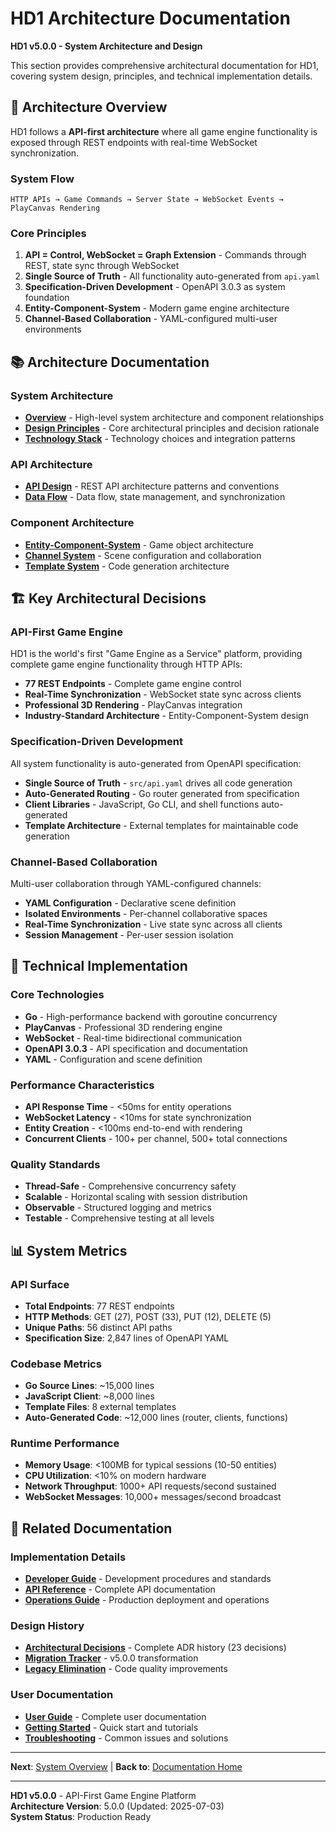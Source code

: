 # HD1 Architecture Documentation

**HD1 v5.0.0 - System Architecture and Design**

This section provides comprehensive architectural documentation for HD1, covering system design, principles, and technical implementation details.

## 📐 **Architecture Overview**

HD1 follows a **API-first architecture** where all game engine functionality is exposed through REST endpoints with real-time WebSocket synchronization.

### **System Flow**
```
HTTP APIs → Game Commands → Server State → WebSocket Events → PlayCanvas Rendering
```

### **Core Principles**
1. **API = Control, WebSocket = Graph Extension** - Commands through REST, state sync through WebSocket
2. **Single Source of Truth** - All functionality auto-generated from `api.yaml`
3. **Specification-Driven Development** - OpenAPI 3.0.3 as system foundation
4. **Entity-Component-System** - Modern game engine architecture
5. **Channel-Based Collaboration** - YAML-configured multi-user environments

## 📚 **Architecture Documentation**

### **System Architecture**
- **[Overview](overview.md)** - High-level system architecture and component relationships
- **[Design Principles](design-principles.md)** - Core architectural principles and decision rationale
- **[Technology Stack](technology-stack.md)** - Technology choices and integration patterns

### **API Architecture**
- **[API Design](api-design.md)** - REST API architecture patterns and conventions
- **[Data Flow](data-flow.md)** - Data flow, state management, and synchronization

### **Component Architecture**
- **[Entity-Component-System](../user-guide/entities-components.md)** - Game object architecture
- **[Channel System](../user-guide/channels.md)** - Scene configuration and collaboration
- **[Template System](../developer-guide/api-development.md#template-architecture)** - Code generation architecture

## 🏗️ **Key Architectural Decisions**

### **API-First Game Engine**
HD1 is the world's first "Game Engine as a Service" platform, providing complete game engine functionality through HTTP APIs:

- **77 REST Endpoints** - Complete game engine control
- **Real-Time Synchronization** - WebSocket state sync across clients
- **Professional 3D Rendering** - PlayCanvas integration
- **Industry-Standard Architecture** - Entity-Component-System design

### **Specification-Driven Development**
All system functionality is auto-generated from OpenAPI specification:

- **Single Source of Truth** - `src/api.yaml` drives all code generation
- **Auto-Generated Routing** - Go router generated from specification
- **Client Libraries** - JavaScript, Go CLI, and shell functions auto-generated
- **Template Architecture** - External templates for maintainable code generation

### **Channel-Based Collaboration**
Multi-user collaboration through YAML-configured channels:

- **YAML Configuration** - Declarative scene definition
- **Isolated Environments** - Per-channel collaborative spaces
- **Real-Time Synchronization** - Live state sync across all clients
- **Session Management** - Per-user session isolation

## 🔧 **Technical Implementation**

### **Core Technologies**
- **Go** - High-performance backend with goroutine concurrency
- **PlayCanvas** - Professional 3D rendering engine
- **WebSocket** - Real-time bidirectional communication
- **OpenAPI 3.0.3** - API specification and documentation
- **YAML** - Configuration and scene definition

### **Performance Characteristics**
- **API Response Time** - <50ms for entity operations
- **WebSocket Latency** - <10ms for state synchronization
- **Entity Creation** - <100ms end-to-end with rendering
- **Concurrent Clients** - 100+ per channel, 500+ total connections

### **Quality Standards**
- **Thread-Safe** - Comprehensive concurrency safety
- **Scalable** - Horizontal scaling with session distribution
- **Observable** - Structured logging and metrics
- **Testable** - Comprehensive testing at all levels

## 📊 **System Metrics**

### **API Surface**
- **Total Endpoints**: 77 REST endpoints
- **HTTP Methods**: GET (27), POST (33), PUT (12), DELETE (5)
- **Unique Paths**: 56 distinct API paths
- **Specification Size**: 2,847 lines of OpenAPI YAML

### **Codebase Metrics**
- **Go Source Lines**: ~15,000 lines
- **JavaScript Client**: ~8,000 lines
- **Template Files**: 8 external templates
- **Auto-Generated Code**: ~12,000 lines (router, clients, functions)

### **Runtime Performance**
- **Memory Usage**: <100MB for typical sessions (10-50 entities)
- **CPU Utilization**: <10% on modern hardware
- **Network Throughput**: 1000+ API requests/second sustained
- **WebSocket Messages**: 10,000+ messages/second broadcast

## 🔗 **Related Documentation**

### **Implementation Details**
- **[Developer Guide](../developer-guide/README.md)** - Development procedures and standards
- **[API Reference](../reference/api-specification.md)** - Complete API documentation
- **[Operations Guide](../operations/README.md)** - Production deployment and operations

### **Design History**
- **[Architectural Decisions](../decisions/README.md)** - Complete ADR history (23 decisions)
- **[Migration Tracker](../decisions/adr/ADR-021-PlayCanvas-Migration-Implementation.md)** - v5.0.0 transformation
- **[Legacy Elimination](../decisions/adr/ADR-023-Legacy-Code-Elimination-v5.md)** - Code quality improvements

### **User Documentation**
- **[User Guide](../user-guide/README.md)** - Complete user documentation
- **[Getting Started](../getting-started/README.md)** - Quick start and tutorials
- **[Troubleshooting](../user-guide/troubleshooting.md)** - Common issues and solutions

---

**Next**: [System Overview](overview.md) | **Back to**: [Documentation Home](../README.md)

---

**HD1 v5.0.0** - API-First Game Engine Platform  
**Architecture Version**: 5.0.0 (Updated: 2025-07-03)  
**System Status**: Production Ready